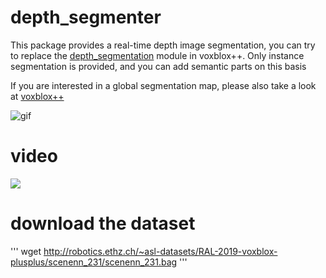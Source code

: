 # depth_segmenter
This package provides a real-time depth image segmentation, you can try to replace the [depth_segmentation](https://github.com/ethz-asl/depth_segmentation) module in voxblox++. Only instance segmentation is provided, and you can add semantic parts on this basis

If you are interested in a global segmentation map, please also take a look at [voxblox++](https://github.com/ethz-asl/voxblox-plusplus)

![gif](https://github.com/bindeer002/depth_segmenter/blob/main/depth_segmenter.gif)

# video
[![](https://github.com/bindeer002/depth_segmenter/blob/main/BV17k4y1K7wc.jpg)](https://www.bilibili.com/video/BV17k4y1K7wc/?share_source=copy_web&vd_source=7275bc8284fb6a403d64bea38367dd8b)

# download the dataset
'''
wget http://robotics.ethz.ch/~asl-datasets/RAL-2019-voxblox-plusplus/scenenn_231/scenenn_231.bag
'''
